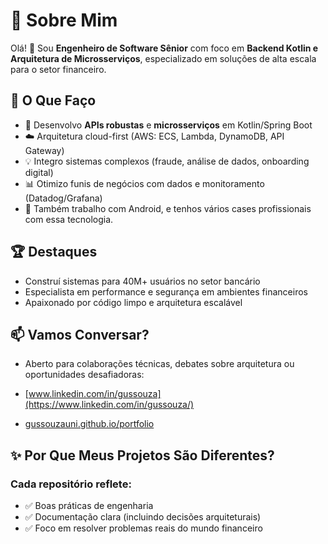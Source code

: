 # 🌟 Sobre Mim

Olá! 👋 Sou **Engenheiro de Software Sênior** com foco em **Backend Kotlin e Arquitetura de Microsserviços**, especializado em soluções de alta escala para o setor financeiro.

## 🚀 O Que Faço
- 🔧 Desenvolvo **APIs robustas** e **microsserviços** em Kotlin/Spring Boot  
- ☁️ Arquitetura cloud-first (AWS: ECS, Lambda, DynamoDB, API Gateway)  
- 💡 Integro sistemas complexos (fraude, análise de dados, onboarding digital)  
- 📊 Otimizo funis de negócios com dados e monitoramento (Datadog/Grafana)
- 📱 Também trabalho com Android, e tenhos vários cases profissionais com essa tecnologia.

## 🏆 Destaques

- Construí sistemas para 40M+ usuários no setor bancário
- Especialista em performance e segurança em ambientes financeiros
- Apaixonado por código limpo e arquitetura escalável

## 📫 Vamos Conversar?

- Aberto para colaborações técnicas, debates sobre arquitetura ou oportunidades desafiadoras:

- [www.linkedin.com/in/gussouza](https://www.linkedin.com/in/gussouza/)
- [gussouzauni.github.io/portfolio](https://gussouzauni.github.io/portfolio/)

## ✨ Por Que Meus Projetos São Diferentes?

### Cada repositório reflete:
- ✅ Boas práticas de engenharia
- ✅ Documentação clara (incluindo decisões arquiteturais)
- ✅ Foco em resolver problemas reais do mundo financeiro

